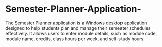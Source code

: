 # Semester-Planner-Application-
The Semester Planner application is a Windows desktop application designed to help students plan and manage their semester schedules effectively. It allows users to enter module details, such as module code, module name, credits, class hours per week, and self-study hours. 
